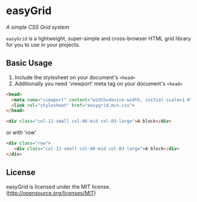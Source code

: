 # easyGrid

_A simple CSS Grid system_

`easyGrid` is a lightweight, super-simple and cross-browser HTML grid library for you to use in your projects.

## Basic Usage

1. Include the stylesheet on your document's `<head>`
2. Additionally you need 'viewport' meta tag on your document's `<head>`

```html
<head>
  <meta name="viewport" content="width=device-width, initial-scale=1.0">
  <link rel="stylesheet" href="easygrid.min.css">
</head>
```
 
```html
<div class="col-12-small col-06-mid col-03-large">A block</div>
```
or with 'row'

```html
<div class="row">	
   <div class="col-12-small col-06-mid col-03-large">A block</div>
</div>
```

## License

easyGrid is licensed under the MIT license. (http://opensource.org/licenses/MIT)
